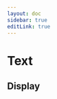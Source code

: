 ```yaml
---
layout: doc
sidebar: true
editLink: true
---
```


# Text

## Display

<docs-display :component="Text" :componentProps="componentProps" />

<script setup lang="ts">
import DocsDisplay from '../../components/docs-display/index.tsx';
import { Text } from "../../../dist/bundle.mjs";
const componentProps = [
  {
    type: 'shadow-bounce',
    text: 'I am bounce text.',
  }
];
</script>
<style>
@import '../../../dist/style.css'
</style>
